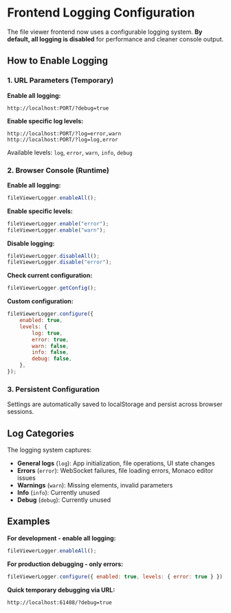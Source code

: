 # Frontend Logging Configuration

The file viewer frontend now uses a configurable logging system. **By default, all logging is disabled** for performance and cleaner console output.

## How to Enable Logging

### 1. URL Parameters (Temporary)

**Enable all logging:**

```
http://localhost:PORT/?debug=true
```

**Enable specific log levels:**

```
http://localhost:PORT/?log=error,warn
http://localhost:PORT/?log=log,error
```

Available levels: `log`, `error`, `warn`, `info`, `debug`

### 2. Browser Console (Runtime)

**Enable all logging:**

```javascript
fileViewerLogger.enableAll();
```

**Enable specific levels:**

```javascript
fileViewerLogger.enable("error");
fileViewerLogger.enable("warn");
```

**Disable logging:**

```javascript
fileViewerLogger.disableAll();
fileViewerLogger.disable("error");
```

**Check current configuration:**

```javascript
fileViewerLogger.getConfig();
```

**Custom configuration:**

```javascript
fileViewerLogger.configure({
	enabled: true,
	levels: {
		log: true,
		error: true,
		warn: false,
		info: false,
		debug: false,
	},
});
```

### 3. Persistent Configuration

Settings are automatically saved to localStorage and persist across browser sessions.

## Log Categories

The logging system captures:

- **General logs** (`log`): App initialization, file operations, UI state changes
- **Errors** (`error`): WebSocket failures, file loading errors, Monaco editor issues
- **Warnings** (`warn`): Missing elements, invalid parameters
- **Info** (`info`): Currently unused
- **Debug** (`debug`): Currently unused

## Examples

**For development - enable all logging:**

```javascript
fileViewerLogger.enableAll();
```

**For production debugging - only errors:**

```javascript
fileViewerLogger.configure({ enabled: true, levels: { error: true } });
```

**Quick temporary debugging via URL:**

```
http://localhost:61408/?debug=true
```
